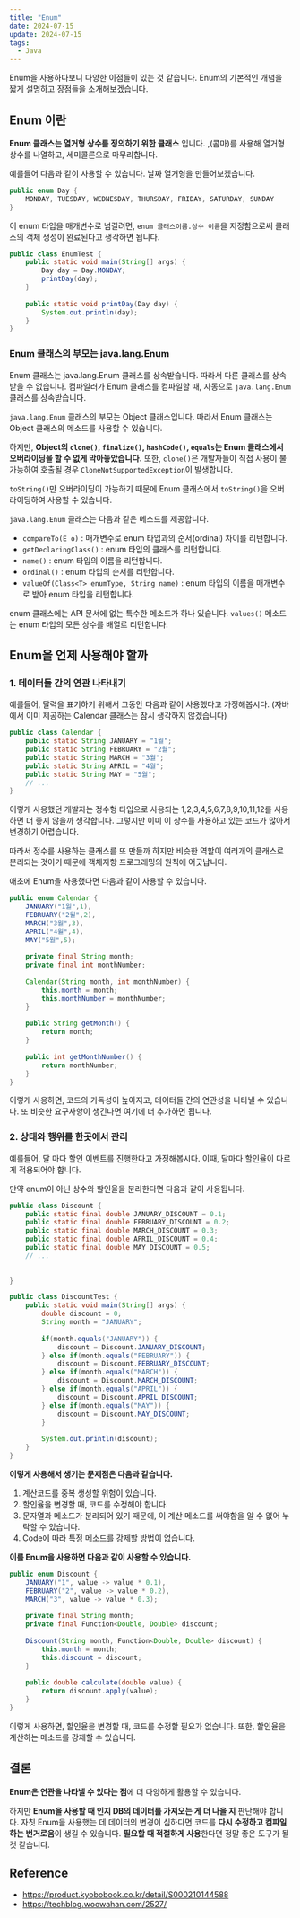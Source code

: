 ```yaml
---
title: "Enum"
date: 2024-07-15
update: 2024-07-15
tags:
  - Java
---
```


Enum을 사용하다보니 다양한 이점들이 있는 것 같습니다. Enum의 기본적인 개념을 짧게 설명하고 장점들을 소개해보겠습니다.

## Enum 이란

**Enum 클래스는 열거형 상수를 정의하기 위한 클래스** 입니다. ,(콤마)를 사용해 열거형 상수를 나열하고, 세미콜론으로 마무리합니다.

예를들어 다음과 같이 사용할 수 있습니다. 날짜 열거형을 만들어보겠습니다.

```java
public enum Day {
    MONDAY, TUESDAY, WEDNESDAY, THURSDAY, FRIDAY, SATURDAY, SUNDAY
}
```

이 enum 타입을 매개변수로 넘길려면, `enum 클래스이름.상수 이름`을 지정함으로써 클래스의 객체 생성이 완료된다고 생각하면 됩니다.

```java
public class EnumTest {
    public static void main(String[] args) {
        Day day = Day.MONDAY;
        printDay(day);   
    }
    
    public static void printDay(Day day) {
        System.out.println(day);
    }
}
```

### Enum 클래스의 부모는 java.lang.Enum

Enum 클래스는 java.lang.Enum 클래스를 상속받습니다. 따라서 다른 클래스를 상속받을 수 없습니다. 
컴파일러가 Enum 클래스를 컴파일할 때, 자동으로 `java.lang.Enum` 클래스를 상속받습니다.

`java.lang.Enum` 클래스의 부모는 Object 클래스입니다. 따라서 Enum 클래스는 Object 클래스의 메소드를 사용할 수 있습니다.

하지만, **Object의 `clone()`, `finalize()`, `hashCode()`, `equals`는 Enum 클래스에서 오버라이딩을 할 수 없게 막아놓았습니다.**
또한, `clone()`은 개발자들이 직접 사용이 불가능하여 호출될 경우 `CloneNotSupportedException`이 발생합니다.

`toString()`만 오버라이딩이 가능하기 때문에 Enum 클래스에서 `toString()`을 오버라이딩하여 사용할 수 있습니다.

`java.lang.Enum` 클래스는 다음과 같은 메소드를 제공합니다.
- `compareTo(E o)` : 매개변수로 enum 타입과의 순서(ordinal) 차이를 리턴합니다.
- `getDeclaringClass()` : enum 타입의 클래스를 리턴합니다.
- `name()` : enum 타입의 이름을 리턴합니다.
- `ordinal()` : enum 타입의 순서를 리턴합니다.
- `valueOf(Class<T> enumType, String name)` : enum 타입의 이름을 매개변수로 받아 enum 타입을 리턴합니다.

enum 클래스에는 API 문서에 없는 특수한 메소드가 하나 있습니다.
`values()` 메소드는 enum 타입의 모든 상수를 배열로 리턴합니다.

## Enum을 언제 사용해야 할까

### 1. 데이터들 간의 연관 나타내기
예를들어, 달력을 표기하기 위해서 그동안 다음과 같이 사용했다고 가정해봅시다. (자바에서 이미 제공하는 Calendar 클래스는 잠시 생각하지 않겠습니다)

```java
public class Calendar {
    public static String JANUARY = "1월";
    public static String FEBRUARY = "2월";
    public static String MARCH = "3월";
    public static String APRIL = "4월";
    public static String MAY = "5월";
    // ...
}
```

이렇게 사용했던 개발자는 정수형 타입으로 사용되는 1,2,3,4,5,6,7,8,9,10,11,12를 사용하면 더 좋지 않을까 생각합니다.
그렇지만 이미 이 상수를 사용하고 있는 코드가 많아서 변경하기 어렵습니다. 

따라서 정수를 사용하는 클래스를 또 만들까 하지만 비슷한 역할이 여러개의 클래스로 분리되는 것이기 때문에 객체지향 프로그래밍의 원칙에 어긋납니다.

애초에 Enum을 사용했다면 다음과 같이 사용할 수 있습니다.

```java
public enum Calendar {
    JANUARY("1월",1),
    FEBRUARY("2월",2),
    MARCH("3월",3),
    APRIL("4월",4),
    MAY("5월",5);
    
    private final String month;
    private final int monthNumber;
    
    Calendar(String month, int monthNumber) {
        this.month = month;
        this.monthNumber = monthNumber;
    }
    
    public String getMonth() {
        return month;
    }
    
    public int getMonthNumber() {
        return monthNumber;
    }
}
```

이렇게 사용하면, 코드의 가독성이 높아지고, 데이터들 간의 연관성을 나타낼 수 있습니다. 또 비슷한 요구사항이 생긴다면 여기에 더 추가하면 됩니다.

### 2. 상태와 행위를 한곳에서 관리

예를들어, 달 마다 할인 이벤트를 진행한다고 가정해봅시다. 
이때, 달마다 할인율이 다르게 적용되어야 합니다.

만약 enum이 아닌 상수와 할인율을 분리한다면 다음과 같이 사용됩니다.

```java
public class Discount {
    public static final double JANUARY_DISCOUNT = 0.1;
    public static final double FEBRUARY_DISCOUNT = 0.2;
    public static final double MARCH_DISCOUNT = 0.3;
    public static final double APRIL_DISCOUNT = 0.4;
    public static final double MAY_DISCOUNT = 0.5;
    // ...
    
    
}

public class DiscountTest {
    public static void main(String[] args) {
        double discount = 0;
        String month = "JANUARY";
        
        if(month.equals("JANUARY")) {
            discount = Discount.JANUARY_DISCOUNT;
        } else if(month.equals("FEBRUARY")) {
            discount = Discount.FEBRUARY_DISCOUNT;
        } else if(month.equals("MARCH")) {
            discount = Discount.MARCH_DISCOUNT;
        } else if(month.equals("APRIL")) {
            discount = Discount.APRIL_DISCOUNT;
        } else if(month.equals("MAY")) {
            discount = Discount.MAY_DISCOUNT;
        }
        
        System.out.println(discount);
    }
}

```

**이렇게 사용해서 생기는 문제점은 다음과 같습니다.**
1. 계산코드를 중복 생성할 위험이 있습니다.
2. 할인율을 변경할 때, 코드를 수정해야 합니다.
3. 문자열과 메소드가 분리되어 있기 때문에, 이 계산 메소드를 써야함을 알 수 없어 누락할 수 있습니다.
4. Code에 따라 특정 메소드를 강제할 방법이 없습니다.

**이를 Enum을 사용하면 다음과 같이 사용할 수 있습니다.**

```java
public enum Discount {
    JANUARY("1", value -> value * 0.1),
    FEBRUARY("2", value -> value * 0.2),
    MARCH("3", value -> value * 0.3);
    
    private final String month;
    private final Function<Double, Double> discount;
    
    Discount(String month, Function<Double, Double> discount) {
        this.month = month;
        this.discount = discount;
    }
    
    public double calculate(double value) {
        return discount.apply(value);
    }
}
```

이렇게 사용하면, 할인율을 변경할 때, 코드를 수정할 필요가 없습니다. 또한, 할인율을 계산하는 메소드를 강제할 수 있습니다.


## 결론 

**Enum은 연관을 나타낼 수 있다는 점**에 더 다양하게 활용할 수 있습니다. 

하지만 **Enum을 사용할 때 인지 DB의 데이터를 가져오는 게 더 나을 지** 판단해야 합니다. 자칫 Enum을 사용했는 데 데이터의 변경이 심하다면 
코드를 **다시 수정하고 컴파일하는 번거로움**이 생길 수 있습니다. **필요할 때 적절하게 사용**한다면 정말 좋은 도구가 될 것 같습니다.


## Reference

- https://product.kyobobook.co.kr/detail/S000210144588
- https://techblog.woowahan.com/2527/
